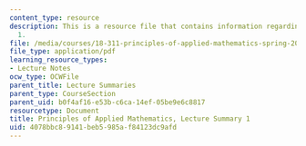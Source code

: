 ```yaml
---
content_type: resource
description: This is a resource file that contains information regarding lecture summary
  1.
file: /media/courses/18-311-principles-of-applied-mathematics-spring-2014/4078bbc89141beb5985af84123dc9afd_MIT18_311S14_Lecture1.pdf
file_type: application/pdf
learning_resource_types:
- Lecture Notes
ocw_type: OCWFile
parent_title: Lecture Summaries
parent_type: CourseSection
parent_uid: b0f4af16-e53b-c6ca-14ef-05be9e6c8817
resourcetype: Document
title: Principles of Applied Mathematics, Lecture Summary 1
uid: 4078bbc8-9141-beb5-985a-f84123dc9afd
---
```

